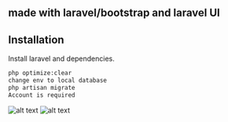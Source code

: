 ## made with laravel/bootstrap and laravel UI

## Installation

Install laravel and dependencies.

```sh
php optimize:clear
change env to local database
php artisan migrate 
Account is required
```

![alt text](https://user-images.githubusercontent.com/54841728/147962432-6130d4a0-30a6-421f-b943-430d5744d83c.png)
![alt text](https://user-images.githubusercontent.com/54841728/147962659-d8e437b4-892f-42d6-98f6-d6c12a1c80c2.png)




